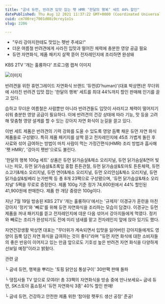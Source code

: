 ```yaml
---
title: "굽네 듀먼, 반려견 입맛 잡는 펫 HMR ‘한달의 행복’ 세트 44% 할인"
datePublished: Thu Aug 12 2021 11:37:22 GMT+0000 (Coordinated Universal Time)
cuid: cm700rej7001d08i9crey1o1s
slug: 2206

---
```



- "우리 강아지한테도 맛있는 펫반 주세요!"
- 더운 여름철 반려견에게 사라진 입맛과 떨어진 체력에 충분한 영양 공급 필요
- 듀먼 자연화식, 제품 패키지 살짝 뜯어 전자레인지에 조리하면 완셩돼

KBS 2TV '개는 훌륭하다' 프로그램 캡쳐 이미지

![이미지](https://cdn.hashnode.com/res/hashnode/image/upload/v1739250363398/a72b2bfc-5221-4db7-8706-7c6958ed45ed.jpeg)

반려견을 위한 휴먼그레이드 자연화식 브랜드 '듀먼(D'human)'(대표 박상면)은 무더위에 사라진 반려견 입맛 잡는 '한달의 행복' 세트를 최대 44%까지 할인 판매해 인기를 끌고 있다.

습하고 무더운 여름철은 사람뿐만 아니라 반려견들도 입맛이 사라지고 체력이 떨어지기 쉬워 충분한 영양 공급이 필요하다. 이에 반려견의 건강 상태에 따라 기능, 맛 등을 고려해 맞춤형 영양 설계를 할 수 있는 강아지 자연 화식이 눈길을 끌고 있다.

이번 세트 제품은 반려견의 기력 강화를 도울 수 있도록 영양 듬뿍 채운 듀먼 자연 화식 제품들로 구성됐다. 특히 제품 패키지를 살짝 뜯고 전자레인지에 45초 가볍게 돌린 후 사료와 섞어 급여하는 방법이 마치 사람이 먹는 가정간편식(HMR) 조리 방법과 흡사해 '펫 HMR)', '강아지 펫반'으로도 불린다.

'한달의 행복 100g 세트' 상품은 듀먼 닭가슴살&채소 오리지널, 듀먼 닭가슴살&연어 빛나는 피모, 듀먼 닭가슴살&초록잎 홍합 튼튼관절, 듀먼 닭가슴살&토마토 튼튼체력, 듀먼 소고기&채소 오리지널, 듀먼 연어&채소 오리지널, 듀먼 오리안심&채소 오리지널, 듀먼 닭가슴살&빌베리 눈가반짝 등 총 8개 23팩으로 구성됐으며, '듀먼 닭가슴살&채소 오리지널' 5팩을 무로로 증정한다. 제품 100g 기준 정가 74,600원에서 44% 할인된 41,900원에 판매한다. 제품 한 개당 중량은 100g이다.

지난 7월 19일 방송된 KBS 2TV '개는 훌륭하다'에서는 '규제자' 이경규가 훈련을 마친 강아지 '정키'와 '빼로'를 위해 듀먼 자연화식을 조리하는 모습이 담겼다. 이경규는 듀먼 제품을 꺼내 패키지를 뜯고 전자레인지에 데운 다음 섞어서 강아지들에게 먹였다. 정키와 빼로는 조리가 완성되기도 전에 미리 냄새를 맡고 전자레인지 앞에 앉아 있기도 했다.

자연건강생활 박상면 대표는 "무더위가 계속되면서 입맛을 잃어버린 강아지들에게도 영양이 듬뿍 담긴 자연 화식을 급여하는 것이 좋다"라며 "듀먼 자연 화식에 대한 소비자들의 좋은 반응이 이어지고 있는 만큼 앞으로도 기호성 높은 반려견 자연 화식을 다양하게 선보일 예정"이라고 밝혔다.

관련 글

└ 굽네 듀먼, 행복을 뿌리는 '토핑 닭안심 통살구이' 30만팩 판매 돌파

└ 댕집사들 TV 앞으로 모여라! 총 33팩의 자연화식을 방송 중에 만나보세요~ 굽네 듀먼, SK스토아 홈쇼핑서 '듀먼 자연화식 3종' 40% 할인 판매!

└ 굽네 듀먼, 건강하고 안전한 제품 위한 ‘참아람 펫푸드 생산 공장’ 준공!